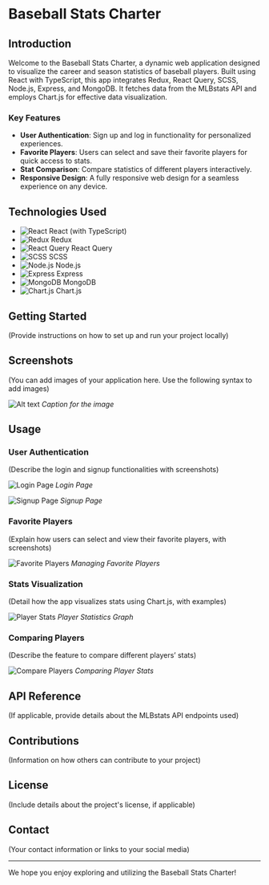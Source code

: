 # Baseball Stats Charter

## Introduction
Welcome to the Baseball Stats Charter, a dynamic web application designed to visualize the career and season statistics of baseball players. Built using React with TypeScript, this app integrates Redux, React Query, SCSS, Node.js, Express, and MongoDB. It fetches data from the MLBstats API and employs Chart.js for effective data visualization.

### Key Features
- **User Authentication**: Sign up and log in functionality for personalized experiences.
- **Favorite Players**: Users can select and save their favorite players for quick access to stats.
- **Stat Comparison**: Compare statistics of different players interactively.
- **Responsive Design**: A fully responsive web design for a seamless experience on any device.

## Technologies Used
- ![React](https://img.shields.io/badge/-React-61DAFB?style=flat-square&logo=react) React (with TypeScript)
- ![Redux](https://img.shields.io/badge/-Redux-764ABC?style=flat-square&logo=redux) Redux
- ![React Query](https://img.shields.io/badge/-React_Query-FF4154?style=flat-square&logo=react-query) React Query
- ![SCSS](https://img.shields.io/badge/-SCSS-CC6699?style=flat-square&logo=sass) SCSS
- ![Node.js](https://img.shields.io/badge/-Node.js-339933?style=flat-square&logo=nodedotjs) Node.js
- ![Express](https://img.shields.io/badge/-Express-000000?style=flat-square&logo=express) Express
- ![MongoDB](https://img.shields.io/badge/-MongoDB-47A248?style=flat-square&logo=mongodb) MongoDB
- ![Chart.js](https://img.shields.io/badge/-Chart.js-FF6384?style=flat-square&logo=chartdotjs) Chart.js


## Getting Started
(Provide instructions on how to set up and run your project locally)

## Screenshots
(You can add images of your application here. Use the following syntax to add images)

![Alt text](url_to_image)
*Caption for the image*

## Usage
### User Authentication
(Describe the login and signup functionalities with screenshots)

![Login Page](url_to_image)
*Login Page*

![Signup Page](url_to_image)
*Signup Page*

### Favorite Players
(Explain how users can select and view their favorite players, with screenshots)

![Favorite Players](url_to_image)
*Managing Favorite Players*

### Stats Visualization
(Detail how the app visualizes stats using Chart.js, with examples)

![Player Stats](url_to_image)
*Player Statistics Graph*

### Comparing Players
(Describe the feature to compare different players’ stats)

![Compare Players](url_to_image)
*Comparing Player Stats*

## API Reference
(If applicable, provide details about the MLBstats API endpoints used)

## Contributions
(Information on how others can contribute to your project)

## License
(Include details about the project's license, if applicable)

## Contact
(Your contact information or links to your social media)

---

We hope you enjoy exploring and utilizing the Baseball Stats Charter!
